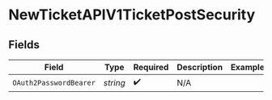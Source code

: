 # NewTicketAPIV1TicketPostSecurity


## Fields

| Field                  | Type                   | Required               | Description            | Example                |
| ---------------------- | ---------------------- | ---------------------- | ---------------------- | ---------------------- |
| `OAuth2PasswordBearer` | *string*               | :heavy_check_mark:     | N/A                    |                        |